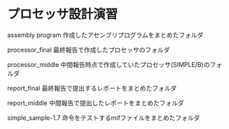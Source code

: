 # プロセッサ設計演習

assembly program
作成したアセンブリプログラムをまとめたフォルダ

processor_final
最終報告で作成したプロセッサのフォルダ

processor_middle
中間報告時点で作成していたプロセッサ(SIMPLE/B)のフォルダ

report_final
最終報告で提出するレポートをまとめたフォルダ

report_middle
中間報告で提出したレポートをまとめたフォルダ

simple_sample-1.7
命令をテストするmifファイルをまとめたフォルダ
